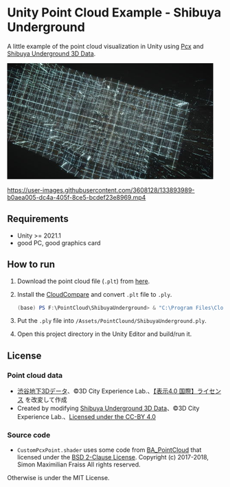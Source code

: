 # Unity Point Cloud Example - Shibuya Underground

A little example of the point cloud visualization in Unity using [Pcx](https://github.com/keijiro/Pcx) and [Shibuya Underground 3D Data](https://3dcel.com/opendata/).

![screenshot](preview.jpg)

https://user-images.githubusercontent.com/3608128/133893989-b0aea005-dc4a-405f-8ce5-bcdef23e8969.mp4

## Requirements

- Unity >= 2021.1
- good PC, good graphics card

## How to run

1. Download the point cloud file (`.plt`) from [here](https://3dcel.com/opendata/).
2. Install the [CloudCompare](https://www.danielgm.net/cc/) and convert `.plt` file to `.ply`.

    ```powershell
    (base) PS F:\PointCloud\ShibuyaUnderground> & "C:\Program Files\CloudCompare\CloudCompare.exe" -O -GLOBAL_SHIFT AUTO .\ShibuyaUnderground.pts -C_EXPORT_FMT PLY -PLY_EXPORT_FMT BINARY_LE -DROP_GLOBAL_SHIFT -REMOVE_ALL_SFS -NO_TIMESTAMP -SAVE_CLOUDS
    ```

3. Put the `.ply` file into `/Assets/PointClound/ShibuyaUnderground.ply`.
4. Open this project directory in the Unity Editor and build/run it.

## License

### Point cloud data

- [渋谷地下3Dデータ](https://3dcel.com/opendata/)、©3D City Experience Lab.、[【表示4.0 国際】ライセンス](https://creativecommons.org/licenses/by/4.0/) を改変して作成
- Created by modifying [Shibuya Underground 3D Data](https://3dcel.com/opendata/)、©3D City Experience Lab.、[Licensed under the CC-BY 4.0](https://creativecommons.org/licenses/by/4.0/)

### Source code

- `CustomPcxPoint.shader` uses some code from [BA_PointCloud](https://github.com/SFraissTU/BA_PointCloud) that licensed under the [BSD 2-Clause License](https://github.com/SFraissTU/BA_PointCloud/blob/master/LICENSE). Copyright (c) 2017-2018, Simon Maximilian Fraiss All rights reserved.

Otherwise is under the MIT License.
